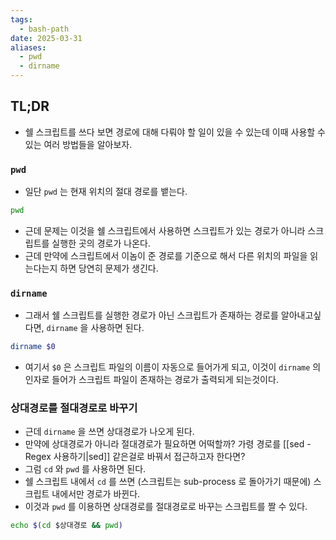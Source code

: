 ```yaml
---
tags:
  - bash-path
date: 2025-03-31
aliases:
  - pwd
  - dirname
---
```

## TL;DR

- 쉘 스크립트를 쓰다 보면 경로에 대해 다뤄야 할 일이 있을 수 있는데 이때 사용할 수 있는 여러 방법들을 알아보자.

### `pwd`

- 일단 `pwd` 는 현재 위치의 절대 경로를 뱉는다.

```bash
pwd
```

- 근데 문제는 이것을 쉘 스크립트에서 사용하면 스크립트가 있는 경로가 아니라 스크립트를 실행한 곳의 경로가 나온다.
- 근데 만약에 스크립트에서 이놈이 준 경로를 기준으로 해서 다른 위치의 파일을 읽는다는지 하면 당연히 문제가 생긴다.

### `dirname`

- 그래서 쉘 스크립트를 실행한 경로가 아닌 스크립트가 존재하는 경로를 알아내고싶다면, `dirname` 을 사용하면 된다.

```bash
dirname $0
```

- 여기서 `$0` 은 스크립트 파일의 이름이 자동으로 들어가게 되고, 이것이 `dirname` 의 인자로 들어가 스크립트 파일이 존재하는 경로가 출력되게 되는것이다.

### 상대경로를 절대경로로 바꾸기

- 근데 `dirname` 을 쓰면 상대경로가 나오게 된다.
- 만약에 상대경로가 아니라 절대경로가 필요하면 어떡할까? 가령 경로를 [[sed - Regex 사용하기|sed]] 같은걸로 바꿔서 접근하고자 한다면?
- 그럼 `cd` 와 `pwd` 를 사용하면 된다.
- 쉘 스크립트 내에서 `cd` 를 쓰면 (스크립트는 sub-process 로 돌아가기 때문에) 스크립트 내에서만 경로가 바뀐다.
- 이것과 `pwd` 를 이용하면 상대경로를 절대경로로 바꾸는 스크립트를 짤 수 있다.

```bash
echo $(cd $상대경로 && pwd)
```